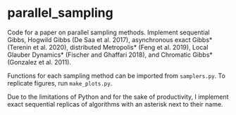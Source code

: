 # parallel_sampling

Code for a paper on parallel sampling methods. Implement sequential Gibbs, Hogwild Gibbs (De Saa et al. 2017), asynchronous exact Gibbs* (Terenin et al. 2020), distributed Metropolis* (Feng et al. 2019), Local Glauber Dynamics* (Fischer and Ghaffari 2018), and Chromatic Gibbs* (Gonzalez et al. 2011). 

Functions for each sampling method can be imported from `samplers.py`. To replicate figures, run `make_plots.py`.

Due to the limitations of Python and for the sake of productivity, I implement exact sequential replicas of algorithms with an asterisk next to their name.
